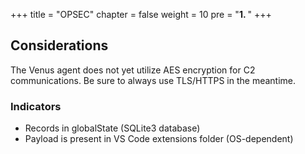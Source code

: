 +++
title = "OPSEC"
chapter = false
weight = 10
pre = "<b>1. </b>"
+++

## Considerations

The Venus agent does not yet utilize AES encryption for C2 communications. Be 
sure to always use TLS/HTTPS in the meantime.

### Indicators

* Records in globalState (SQLite3 database)
* Payload is present in VS Code extensions folder (OS-dependent)